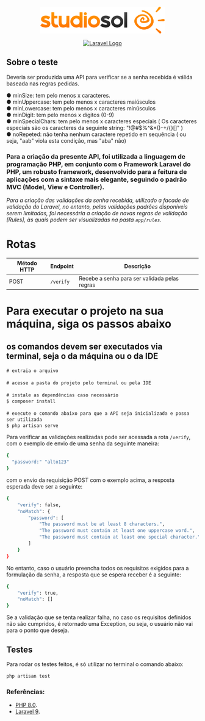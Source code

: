<p align="center"><img src="studiosol.png" target="_blank" height="70">
<p align="center"><a href="https://laravel.com" target="_blank"><img src="https://raw.githubusercontent.com/laravel/art/master/logo-lockup/5%20SVG/2%20CMYK/1%20Full%20Color/laravel-logolockup-cmyk-red.svg" width="400" alt="Laravel Logo"></a></p>

## Sobre o teste

Deveria ser produzida uma API para verificar se a senha recebida é válida baseada nas regras pedidas.

● minSize: tem pelo menos x caracteres. <br>
● minUppercase: tem pelo menos x caracteres maiúsculos <br>
● minLowercase: tem pelo menos x caracteres minúsculos <br>
● minDigit: tem pelo menos x dígitos (0-9) <br>
● minSpecialChars: tem pelo menos x caracteres especiais ( Os caracteres especiais são os
caracteres da seguinte string: "!@#$%^&*()-+\/{}[]" ) <br>
● noRepeted: não tenha nenhum caractere repetido em sequência ( ou seja, "aab" viola esta
condição, mas "aba" não)

### Para a criação da presente API, foi utilizada a linguagem de programação PHP, em conjunto com o Framework Laravel do PHP, um robusto framework, desenvolvido para a feitura de aplicações com a sintaxe mais elegante, seguindo o padrão MVC (Model, View e Controller).

*Para a criação das validações da senha recebida, utilizado a facade de validação do Laravel, no entanto, pelas
validações padrões disponíveis serem limitadas, foi necessária a criação de novas regras de validação [Rules], às quais
podem ser visualizadas na pasta ```app/rules```.*

# Rotas

| Método HTTP | Endpoint  | Descrição                                     |
|-------------|-----------|-----------------------------------------------|
| POST        | `/verify` | Recebe a senha para ser validada pelas regras |

# Para executar o projeto na sua máquina, siga os passos abaixo

## os comandos devem ser executados via terminal, seja o da máquina ou o da IDE

```
# extraia o arquivo

# acesse a pasta do projeto pelo terminal ou pela IDE

# instale as dependências caso necessário
$ composer install

# execute o comando abaixo para que a API seja inicializada e possa ser utilizada
$ php artisan serve
```

Para verificar as validações realizadas pode ser acessada a rota ```/verify```, com o exemplo de envio de uma senha da seguinte maneira:
```bash
{
  "password:" "alto123"
}
```
com o envio da requisição POST com o exemplo acima, a resposta esperada deve ser a seguinte:

```bash
{
	"verify": false,
	"noMatch": {
		"password": [
			"The password must be at least 8 characters.",
			"The password must contain at least one uppercase word.",
			"The password must contain at least one special character."
		]
	}
}
```

No entanto, caso o usuário preencha todos os requisitos exigidos para a formulação da senha, a resposta que se espera receber é a seguinte:
```bash
{
	"verify": true,
	"noMatch": []
}
```

Se a validação que se tenta realizar falha, no caso os requisitos definidos não são cumpridos, é retornado uma Exception, ou seja, o usuário não vai para o ponto que deseja.

## Testes

Para rodar os testes feitos, é só utilizar no terminal o comando abaixo:

```bash
php artisan test
```


### Referências:

- [PHP 8.0](https://www.php.net/docs.php).
- [Laravel 9](https://laravel.com/docs/9.x/installation).
